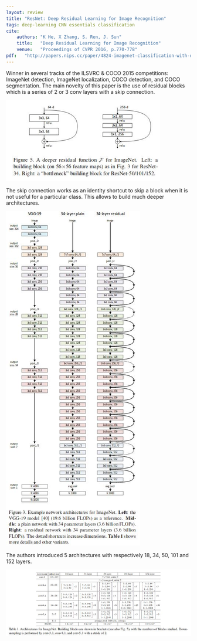```yaml
---
layout: review
title: "ResNet: Deep Residual Learning for Image Recognition"
tags: deep-learning CNN essentials classification
cite:
    authors: "K He, X Zhang, S. Ren, J. Sun"
    title:   "Deep Residual Learning for Image Recognition"
    venue:   "Proceedings of CVPR 2016, p.770-778"
pdf:   "http://papers.nips.cc/paper/4824-imagenet-classification-with-deep-convolutional-neural-networks.pdf"
---
```


 
Winner in several tracks of the ILSVRC & COCO 2015 competitions: ImageNet detection, ImageNet localization, COCO detection, and COCO segmentation.  The main novelty of this paper is the use of residual blocks which is a series of 2 or 3 conv layers with a skip connection.
 
![](/deep-learning/images/resnet/resnet2.jpg)

The skip connection works as an identity shortcut to skip a block when it is not useful for a particular class. This allows to build much deeper architectures.

![](/deep-learning/images/resnet/resnet3.jpg)

The authors introduced 5 architectures with respectively 18, 34, 50, 101 and 152 layers.

![](/deep-learning/images/resnet/resnet.jpg)
